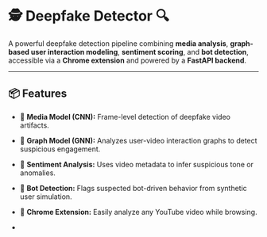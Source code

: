# 🕵️ Deepfake Detector 🔍

A powerful deepfake detection pipeline combining **media analysis**, **graph-based user interaction modeling**, **sentiment scoring**, and **bot detection**, accessible via a **Chrome extension** and powered by a **FastAPI backend**.

---

## 📦 Features

- 🎥 **Media Model (CNN):** Frame-level detection of deepfake video artifacts.
- 🧠 **Graph Model (GNN):** Analyzes user-video interaction graphs to detect suspicious engagement.
- 💬 **Sentiment Analysis:** Uses video metadata to infer suspicious tone or anomalies.
- 🤖 **Bot Detection:** Flags suspected bot-driven behavior from synthetic user simulation.
- 🧩 **Chrome Extension:** Easily analyze any YouTube video while browsing.

-

